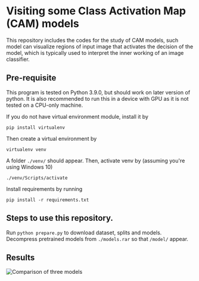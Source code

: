 # Visiting some Class Activation Map (CAM) models

This repository includes the codes for the study of CAM models, 
such model can visualize regions of input image that activates the 
decision of the model, which is typically used to interpret 
the inner working of an image classifier. 

## Pre-requisite

This program is tested on Python 3.9.0, but should work on later version
of python. It is also recommended to run this in a device with GPU as
it is not tested on a CPU-only machine.

If you do not have virtual environment module, install it by
```
pip install virtualenv
```
Then create a virtual environment by
```
virtualenv venv
```
A folder `./venv/` should appear. Then, activate venv by (assuming you're using 
Windows 10)
```
./venv/Scripts/activate
```

Install requirements by running
```
pip install -r requirements.txt
```

## Steps to use this repository. 

Run `python prepare.py` to download dataset, splits and models. 
Decompress pretrained models from `./models.rar` so that `/model/` 
appear. 

## Results

![Comparison of three models](./media/compare_98.png)